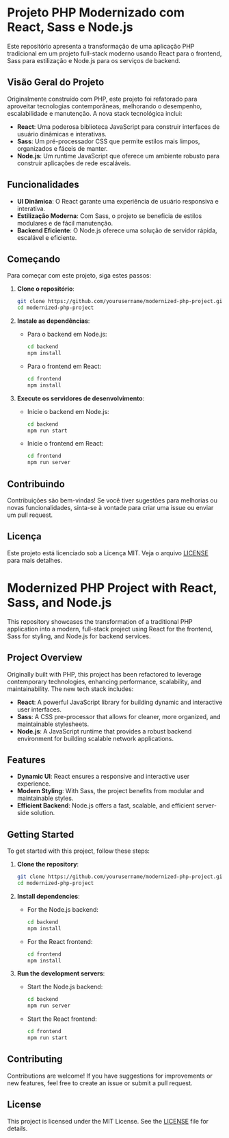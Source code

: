 # Projeto PHP Modernizado com React, Sass e Node.js

Este repositório apresenta a transformação de uma aplicação PHP tradicional em um projeto full-stack moderno usando React para o frontend, Sass para estilização e Node.js para os serviços de backend.

## Visão Geral do Projeto

Originalmente construído com PHP, este projeto foi refatorado para aproveitar tecnologias contemporâneas, melhorando o desempenho, escalabilidade e manutenção. A nova stack tecnológica inclui:

- **React**: Uma poderosa biblioteca JavaScript para construir interfaces de usuário dinâmicas e interativas.
- **Sass**: Um pré-processador CSS que permite estilos mais limpos, organizados e fáceis de manter.
- **Node.js**: Um runtime JavaScript que oferece um ambiente robusto para construir aplicações de rede escaláveis.

## Funcionalidades

- **UI Dinâmica**: O React garante uma experiência de usuário responsiva e interativa.
- **Estilização Moderna**: Com Sass, o projeto se beneficia de estilos modulares e de fácil manutenção.
- **Backend Eficiente**: O Node.js oferece uma solução de servidor rápida, escalável e eficiente.

## Começando

Para começar com este projeto, siga estes passos:

1. **Clone o repositório**:
    ```bash
    git clone https://github.com/yourusername/modernized-php-project.git
    cd modernized-php-project
    ```

2. **Instale as dependências**:
    - Para o backend em Node.js:
      ```bash
      cd backend
      npm install
      ```
    - Para o frontend em React:
      ```bash
      cd frontend
      npm install
      ```

3. **Execute os servidores de desenvolvimento**:
    - Inicie o backend em Node.js:
      ```bash
      cd backend
      npm run start
      ```
    - Inicie o frontend em React:
      ```bash
      cd frontend
      npm run server
      ```

## Contribuindo

Contribuições são bem-vindas! Se você tiver sugestões para melhorias ou novas funcionalidades, sinta-se à vontade para criar uma issue ou enviar um pull request.

## Licença

Este projeto está licenciado sob a Licença MIT. Veja o arquivo [LICENSE](LICENSE) para mais detalhes.

###

# Modernized PHP Project with React, Sass, and Node.js

This repository showcases the transformation of a traditional PHP application into a modern, full-stack project using React for the frontend, Sass for styling, and Node.js for backend services.

## Project Overview

Originally built with PHP, this project has been refactored to leverage contemporary technologies, enhancing performance, scalability, and maintainability. The new tech stack includes:

- **React**: A powerful JavaScript library for building dynamic and interactive user interfaces.
- **Sass**: A CSS pre-processor that allows for cleaner, more organized, and maintainable stylesheets.
- **Node.js**: A JavaScript runtime that provides a robust backend environment for building scalable network applications.

## Features

- **Dynamic UI**: React ensures a responsive and interactive user experience.
- **Modern Styling**: With Sass, the project benefits from modular and maintainable styles.
- **Efficient Backend**: Node.js offers a fast, scalable, and efficient server-side solution.

## Getting Started

To get started with this project, follow these steps:

1. **Clone the repository**:
    ```bash
    git clone https://github.com/yourusername/modernized-php-project.git
    cd modernized-php-project
    ```

2. **Install dependencies**:
    - For the Node.js backend:
      ```bash
      cd backend
      npm install
      ```
    - For the React frontend:
      ```bash
      cd frontend
      npm install
      ```

3. **Run the development servers**:
    - Start the Node.js backend:
      ```bash
      cd backend
      npm run server
      ```
    - Start the React frontend:
      ```bash
      cd frontend
      npm run start
      ```

## Contributing

Contributions are welcome! If you have suggestions for improvements or new features, feel free to create an issue or submit a pull request.

## License

This project is licensed under the MIT License. See the [LICENSE](LICENSE) file for details.

